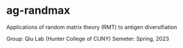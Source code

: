 # ag-randmax

Applications of random matrix theory (RMT) to antigen diversifiation

Group: Qiu Lab (Hunter College of CUNY)
Semeter: Spring, 2023
